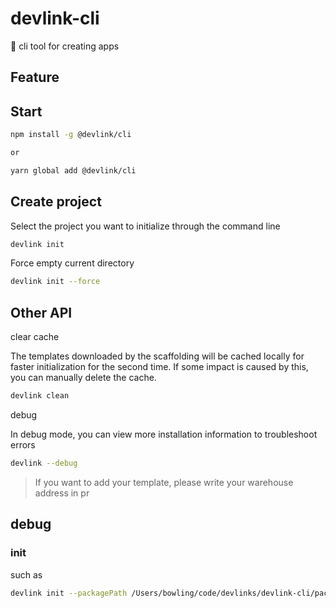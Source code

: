 # devlink-cli

🎳 cli tool for creating apps

## Feature

## Start

```bash
npm install -g @devlink/cli

or

yarn global add @devlink/cli

```

## Create project

Select the project you want to initialize through the command line

```bash
devlink init
```

Force empty current directory

```bash
devlink init --force
```

## Other API

clear cache

The templates downloaded by the scaffolding will be cached locally for faster initialization for the second time. If some impact is caused by this, you can manually delete the cache.

```bash
devlink clean
```

debug

In debug mode, you can view more installation information to troubleshoot errors

```bash
devlink --debug
```

> If you want to add your template, please write your warehouse address in pr

## debug

### init

such as

```bash
devlink init --packagePath /Users/bowling/code/devlinks/devlink-cli/packages/init --debug
```
